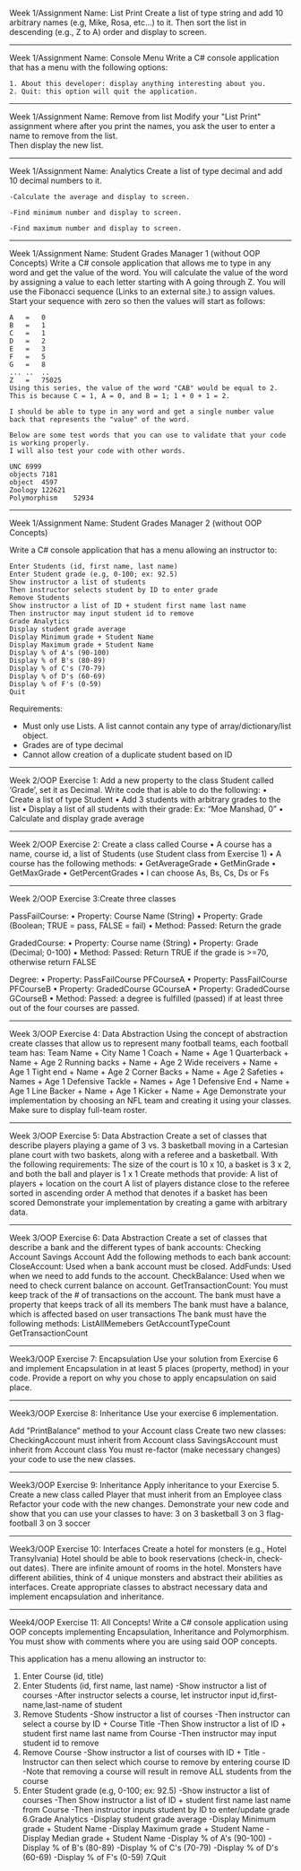 Week 1/Assignment Name: List Print
	Create a list of type string and add 10 arbitrary names (e.g, Mike, Rosa, etc...) to it. 
	Then sort the list in descending (e.g., Z to A) order and display to screen.
_______________________________________________________________________________________________________________________________________________________________________
Week 1/Assignment Name: Console Menu
	Write a C# console application that has a menu with the following options:

	1. About this developer: display anything interesting about you.
	2. Quit: this option will quit the application. 
_______________________________________________________________________________________________________________________________________________________________________
Week 1/Assignment Name: Remove from list
	Modify your "List Print" assignment where after you print the names, you ask the user to enter a name to remove from the list.  
	Then display the new list.
_______________________________________________________________________________________________________________________________________________________________________
Week 1/Assignment Name: Analytics
	Create a list of type decimal and add 10  decimal numbers to it.

	-Calculate the average and display to screen.

	-Find minimum number and display to screen.

	-Find maximum number and display to screen.
_______________________________________________________________________________________________________________________________________________________________________
Week 1/Assignment Name: Student Grades Manager 1 (without OOP Concepts)
	Write a C# console application that allows me to type in any word and get the value of the word. 
	You will calculate the value of the word by assigning a value to each letter starting with A going through Z. 
	You will use the Fibonacci sequence (Links to an external site.) to assign values.  
	Start your sequence with zero so then the values will start as follows:

	A	=	0
	B	=	1
	C	=	1
	D	=	2
	E	=	3
	F	=	5
	G	=	8
	...	..	..
	Z	=	75025
	Using this series, the value of the word "CAB" would be equal to 2. 
	This is because C = 1, A = 0, and B = 1; 1 + 0 + 1 = 2.

	I should be able to type in any word and get a single number value back that represents the "value" of the word. 

	Below are some test words that you can use to validate that your code is working properly. 
	I will also test your code with other words. 

	UNC	6999
	objects	7181
	object	4597
	Zoology	122621
	Polymorphism	52934
_______________________________________________________________________________________________________________________________________________________________________
Week 1/Assignment Name: Student Grades Manager 2 (without OOP Concepts)
	
Write a C# console application that has a menu allowing an instructor to:

	Enter Students (id, first name, last name)
	Enter Student grade (e.g, 0-100; ex: 92.5)
	Show instructor a list of students
	Then instructor selects student by ID to enter grade
	Remove Students 
	Show instructor a list of ID + student first name last name
	Then instructor may input student id to remove 
	Grade Analytics 
	Display student grade average
	Display Minimum grade + Student Name
	Display Maximum grade + Student Name
	Display % of A's (90-100)
	Display % of B's (80-89)
	Display % of C's (70-79)
	Display % of D's (60-69)
	Display % of F's (0-59)
	Quit
	
Requirements:
- Must only use Lists. A list cannot contain any type of array/dictionary/list object.
- Grades are of type decimal
- Cannot allow creation of a duplicate student based on ID
_______________________________________________________________________________________________________________________________________________________________________
Week 2/OOP Exercise 1:
Add a new property to the class Student called ‘Grade’, set it as 
Decimal.
Write code that is able to do the following:
• Create a list of type Student
• Add 3 students with arbitrary grades to the list
• Display a list of all students with their grade: Ex: “Moe Manshad, 0”
• Calculate and display grade average
_______________________________________________________________________________________________________________________________________________________________________
Week 2/OOP Exercise 2:
Create a class called Course
• A course has a name, course id, a list of Students (use Student class from Exercise 1)
• A course has the following methods:
• GetAverageGrade
• GetMinGrade
• GetMaxGrade
• GetPercentGrades
• I can choose As, Bs, Cs, Ds or Fs
_______________________________________________________________________________________________________________________________________________________________________
Week 2/OOP Exercise 3:Create three classes

PassFailCourse:
• Property: Course Name (String)
• Property: Grade (Boolean; TRUE = pass, FALSE = fail)
• Method: Passed: Return the grade

GradedCourse:
• Property: Course name (String)
• Property: Grade (Decimal; 0-100)
• Method: Passed: Return TRUE if the grade is >=70, otherwise return FALSE

Degree:
• Property: PassFailCourse PFCourseA
• Property: PassFailCourse PFCourseB
• Property: GradedCourse GCourseA
• Property: GradedCourse GCourseB
• Method: Passed: a degree is fulfilled (passed) if at least three out of the four courses are passed.
_______________________________________________________________________________________________________________________________________________________________________
Week 3/OOP Exercise 4: Data Abstraction
Using the concept of abstraction create classes that allow us to represent many football teams, each football team has:
	Team Name + City Name
	1 Coach + Name + Age
	1 Quarterback + Name + Age
	2 Running backs + Name + Age
	2 Wide receivers + Name + Age
	1 Tight end + Name + Age
	2 Corner Backs + Name + Age
	2 Safeties + Names + Age
	1 Defensive Tackle + Names + Age
	1 Defensive End + Name + Age
	1 Line Backer + Name + Age
	1 Kicker + Name + Age
Demonstrate your implementation by choosing an NFL team and creating it using your classes. Make sure to display full-team roster.
_______________________________________________________________________________________________________________________________________________________________________
Week 3/OOP Exercise 5: Data Abstraction
Create a set of classes that describe players playing a game of 3 vs. 3 basketball moving in a Cartesian plane court with two baskets, along with a referee and a basketball. With the following requirements:
	The size of the court is 10 x 10, a basket is 3 x 2, and both the ball and player is 1 x 1
	Create methods that provide:
		A list of players + location on the court
		A list of players distance close to the referee sorted in ascending order
		A method that denotes if a basket has been scored
Demonstrate your implementation by creating a game with arbitrary data.
_______________________________________________________________________________________________________________________________________________________________________
Week 3/OOP Exercise 6: Data Abstraction
Create a set of classes that describe a bank and the different types of bank accounts:
	Checking Account
	Savings Account
Add the following methods to each bank account:
	CloseAccount: Used when a bank account must be closed.
	AddFunds: Used when we need to add funds to the account.
	CheckBalance: Used when we need to check current balance on account.
	GetTransactionCount: You must keep track of the # of transactions on the account.
The bank must have a property that keeps track of all its members
The bank must have a balance, which is affected based on user transactions
The bank must have the following methods:
	ListAllMemebers
	GetAccountTypeCount
	GetTransactionCount
_______________________________________________________________________________________________________________________________________________________________________
Week3/OOP Exercise 7: Encapsulation
Use your solution from Exercise 6 and implement Encapsulation in at least 5 places (property, method) in your code. Provide a report on why you chose to apply encapsulation on said place.
_______________________________________________________________________________________________________________________________________________________________________
Week3/OOP Exercise 8: Inheritance
Use your exercise 6 implementation. 

Add "PrintBalance" method to your Account class
Create two new classes:
	CheckingAccount must inherit from Account class
	SavingsAccount must inherit from Account class
You must re-factor (make necessary changes) your code to use the new classes.
_______________________________________________________________________________________________________________________________________________________________________
Week3/OOP Exercise 9: Inheritance
Apply inheritance to your Exercise 5. 
	Create a new class called Player that must inherit from an Employee class
Refactor your code with the new changes.
Demonstrate your new code and show that you can use your classes to have:
	3 on 3 basketball
	3 on 3 flag-football
	3 on 3 soccer
_______________________________________________________________________________________________________________________________________________________________________
Week3/OOP Exercise 10: Interfaces
Create a hotel for monsters (e.g., Hotel Transylvania) 
Hotel should be able to book reservations (check-in, check-out dates). There are infinite amount of rooms in the hotel.
Monsters have different abilities, think of 4 unique monsters and abstract their abilities as interfaces.
Create appropriate classes to abstract necessary data and implement encapsulation and inheritance.
_______________________________________________________________________________________________________________________________________________________________________
Week4/OOP Exercise 11: All Concepts!
Write a C# console application using OOP concepts implementing Encapsulation, Inheritance and Polymorphism. You must show with comments where you are using said OOP concepts.

This application has a menu allowing an instructor to:

1. Enter Course (id, title)
2. Enter Students (id, first name, last name)
	-Show instructor a list of courses
	-After instructor selects a course, let instructor input id,first-name,last-name of student
3. Remove Students 
	-Show instructor a list of courses
	-Then instructor can select a course by ID + Course Title
	-Then Show instructor a list of ID + student first name last name from Course
	-Then instructor may input student id to remove 
4. Remove Course
	-Show instructor a list of courses with ID + Title
	-Instructor can then select which course to remove by entering course ID
		-Note that removing a course will result in remove ALL students from the course
5. Enter Student grade (e.g, 0-100; ex: 92.5)
	-Show instructor a list of courses
	-Then Show instructor a list of ID + student first name last name from Course
	-Then instructor inputs student by ID to enter/update grade
6.Grade Analytics 
	-Display student grade average
	-Display Minimum grade + Student Name
	-Display Maximum grade + Student Name
	-Display Median grade + Student Name
	-Display % of A's (90-100)
	-Display % of B's (80-89)
	-Display % of C's (70-79)
	-Display % of D's (60-69)
	-Display % of F's (0-59)
7.Quit

